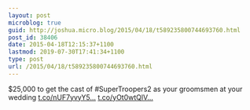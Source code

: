 ```yaml
---
layout: post
microblog: true
guid: http://joshua.micro.blog/2015/04/18/t589235800744693760.html
post_id: 38406
date: 2015-04-18T12:15:37+1100
lastmod: 2019-07-30T17:41:34+1100
type: post
url: /2015/04/18/t589235800744693760.html
---
```

$25,000 to get the cast of #SuperTroopers2 as your groomsmen at your wedding [t.co/nUF7yvyY5...](https://t.co/nUF7yvyY50) [t.co/yOt0wtQlV...](http://t.co/yOt0wtQlVy)
